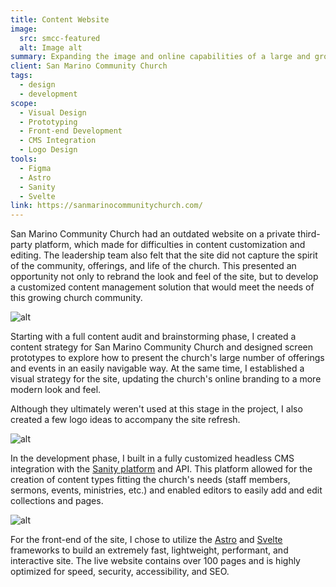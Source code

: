 ```yaml
---
title: Content Website
image:
  src: smcc-featured
  alt: Image alt
summary: Expanding the image and online capabilities of a large and growing church.
client: San Marino Community Church
tags:
  - design
  - development
scope:
  - Visual Design
  - Prototyping
  - Front-end Development
  - CMS Integration
  - Logo Design
tools:
  - Figma
  - Astro
  - Sanity
  - Svelte
link: https://sanmarinocommunitychurch.com/
---
```


San Marino Community Church had an outdated website on a private third-party platform, which made for difficulties in content customization and editing. The leadership team also felt that the site did not capture the spirit of the community, offerings, and life of the church. This presented an opportunity not only to rebrand the look and feel of the site, but to develop a customized content management solution that would meet the needs of this growing church community.

![alt](/img/projects/smcc-screens-regular.webp)

Starting with a full content audit and brainstorming phase, I created a content strategy for San Marino Community Church and designed screen prototypes to explore how to present the church's large number of offerings and events in an easily navigable way. At the same time, I established a visual strategy for the site, updating the church's online branding to a more modern look and feel.

Although they ultimately weren't used at this stage in the project, I also created a few logo ideas to accompany the site refresh.

![alt](/img/projects/smcc-logos-regular.webp)

In the development phase, I built in a fully customized headless CMS integration with the [Sanity platform](https://www.sanity.io/) and API. This platform allowed for the creation of content types fitting the church's needs (staff members, sermons, events, ministries, etc.) and enabled editors to easily add and edit collections and pages.

![alt](/img/projects/smcc-nav-regular.webp)

For the front-end of the site, I chose to utilize the [Astro](https://astro.build/) and [Svelte](https://svelte.dev/) frameworks to build an extremely fast, lightweight, performant, and interactive site. The live website contains over 100 pages and is highly optimized for speed, security, accessibility, and SEO.
